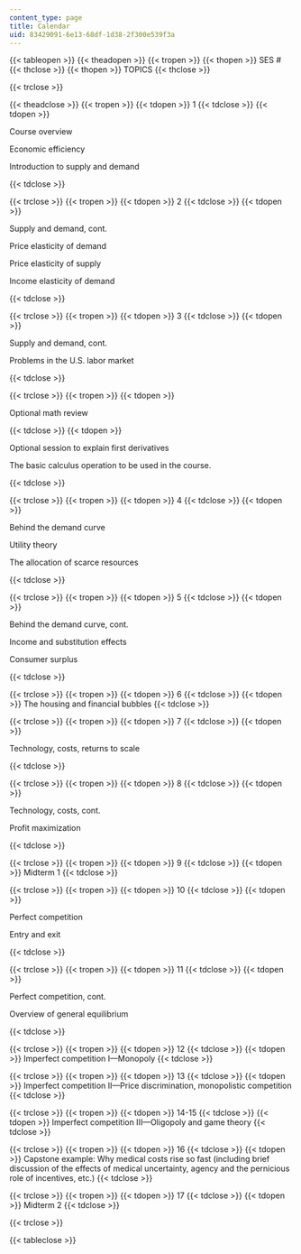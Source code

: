 ```yaml
---
content_type: page
title: Calendar
uid: 83429091-6e13-68df-1d38-2f300e539f3a
---
```


{{< tableopen >}}
{{< theadopen >}}
{{< tropen >}}
{{< thopen >}}
SES #
{{< thclose >}}
{{< thopen >}}
TOPICS
{{< thclose >}}

{{< trclose >}}

{{< theadclose >}}
{{< tropen >}}
{{< tdopen >}}
1
{{< tdclose >}}
{{< tdopen >}}


Course overview

Economic efficiency

Introduction to supply and demand


{{< tdclose >}}

{{< trclose >}}
{{< tropen >}}
{{< tdopen >}}
2
{{< tdclose >}}
{{< tdopen >}}


Supply and demand, cont.

Price elasticity of demand

Price elasticity of supply

Income elasticity of demand


{{< tdclose >}}

{{< trclose >}}
{{< tropen >}}
{{< tdopen >}}
3
{{< tdclose >}}
{{< tdopen >}}


Supply and demand, cont.

Problems in the U.S. labor market


{{< tdclose >}}

{{< trclose >}}
{{< tropen >}}
{{< tdopen >}}


Optional math review


{{< tdclose >}}
{{< tdopen >}}


Optional session to explain first derivatives

The basic calculus operation to be used in the course.


{{< tdclose >}}

{{< trclose >}}
{{< tropen >}}
{{< tdopen >}}
4
{{< tdclose >}}
{{< tdopen >}}


Behind the demand curve

Utility theory

The allocation of scarce resources


{{< tdclose >}}

{{< trclose >}}
{{< tropen >}}
{{< tdopen >}}
5
{{< tdclose >}}
{{< tdopen >}}


Behind the demand curve, cont.

Income and substitution effects

Consumer surplus


{{< tdclose >}}

{{< trclose >}}
{{< tropen >}}
{{< tdopen >}}
6
{{< tdclose >}}
{{< tdopen >}}
The housing and financial bubbles
{{< tdclose >}}

{{< trclose >}}
{{< tropen >}}
{{< tdopen >}}
7
{{< tdclose >}}
{{< tdopen >}}


Technology, costs, returns to scale


{{< tdclose >}}

{{< trclose >}}
{{< tropen >}}
{{< tdopen >}}
8
{{< tdclose >}}
{{< tdopen >}}


Technology, costs, cont.

Profit maximization


{{< tdclose >}}

{{< trclose >}}
{{< tropen >}}
{{< tdopen >}}
9
{{< tdclose >}}
{{< tdopen >}}
Midterm 1
{{< tdclose >}}

{{< trclose >}}
{{< tropen >}}
{{< tdopen >}}
10
{{< tdclose >}}
{{< tdopen >}}


Perfect competition

Entry and exit


{{< tdclose >}}

{{< trclose >}}
{{< tropen >}}
{{< tdopen >}}
11
{{< tdclose >}}
{{< tdopen >}}


Perfect competition, cont.

Overview of general equilibrium


{{< tdclose >}}

{{< trclose >}}
{{< tropen >}}
{{< tdopen >}}
12
{{< tdclose >}}
{{< tdopen >}}
Imperfect competition I—Monopoly
{{< tdclose >}}

{{< trclose >}}
{{< tropen >}}
{{< tdopen >}}
13
{{< tdclose >}}
{{< tdopen >}}
Imperfect competition II—Price discrimination, monopolistic competition
{{< tdclose >}}

{{< trclose >}}
{{< tropen >}}
{{< tdopen >}}
14-15
{{< tdclose >}}
{{< tdopen >}}
Imperfect competition III—Oligopoly and game theory
{{< tdclose >}}

{{< trclose >}}
{{< tropen >}}
{{< tdopen >}}
16
{{< tdclose >}}
{{< tdopen >}}
Capstone example: Why medical costs rise so fast (including brief discussion of the effects of medical uncertainty, agency and the pernicious role of incentives, etc.)
{{< tdclose >}}

{{< trclose >}}
{{< tropen >}}
{{< tdopen >}}
17
{{< tdclose >}}
{{< tdopen >}}
Midterm 2
{{< tdclose >}}

{{< trclose >}}

{{< tableclose >}}